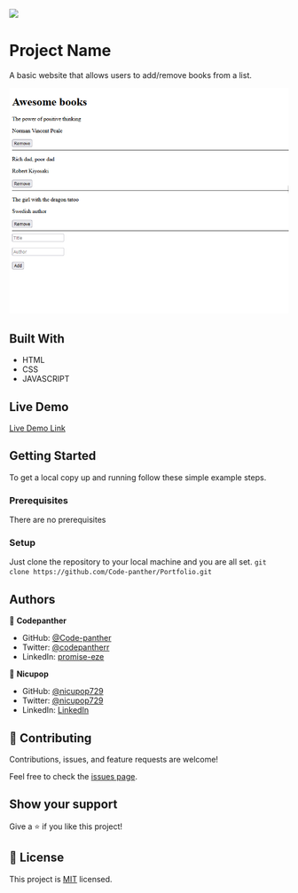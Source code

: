 ![](https://img.shields.io/badge/Microverse-blueviolet)

# Project Name

A basic website that allows users to add/remove books from a list.

![Awesome Books](demo.PNG)


## Built With

- HTML
- CSS
- JAVASCRIPT

## Live Demo

[Live Demo Link](https://code-panther.github.io/Awesome-Books/)


## Getting Started


To get a local copy up and running follow these simple example steps.

### Prerequisites
There are no prerequisites

### Setup
Just clone the repository to your local machine and you are all set.
`git clone https://github.com/Code-panther/Portfolio.git`

## Authors

👤 **Codepanther**

- GitHub: [@Code-panther](https://github.com/Code-panther)
- Twitter: [@codepantherr](https://twitter.com/codepantherr)
- LinkedIn: [promise-eze](https://linkedin.com/in/promise-eze)

👤 **Nicupop**

- GitHub: [@nicupop729](https://github.com/nicupop729)
- Twitter: [@nicupop729](https://twitter.com/nicupop729)
- LinkedIn: [LinkedIn](https://www.linkedin.com/in/nicolae-pop/)


## 🤝 Contributing

Contributions, issues, and feature requests are welcome!

Feel free to check the [issues page](../../issues/).

## Show your support

Give a ⭐️ if you like this project!


## 📝 License

This project is [MIT](./MIT.md) licensed.
